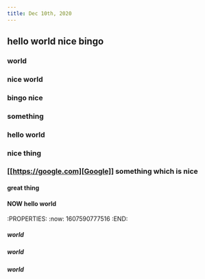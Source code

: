 ```yaml
---
title: Dec 10th, 2020
---
```


## hello world nice bingo
### world
### nice world
### bingo nice
### something
### hello world
### nice thing
### [[https://google.com][Google]] something which is nice
#### great thing
#### NOW hello world
:PROPERTIES:
:now: 1607590777516
:END:
##### world
##### world
##### world
#####
